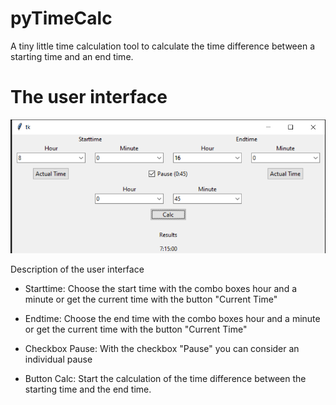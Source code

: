 # pyTimeCalc
A tiny little time calculation tool to calculate the time difference between a starting time and an end time.

# The user interface

![alt text](https://github.com/dirkh24/pyTimeCalc/blob/main/images/user_interface.PNG?raw=true)

Description of the user interface
* Starttime: Choose the start time with the combo boxes hour and a minute or get the current time with the button "Current Time"

* Endtime: Choose the end time with the combo boxes hour and a minute or get the current time with the button "Current Time"

* Checkbox Pause: With the checkbox "Pause" you can consider an individual pause

* Button Calc: Start the calculation of the time difference between the starting time and the end time.